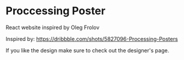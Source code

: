 # Proccessing Poster

React website inspired by Oleg Frolov

Inspired by: https://dribbble.com/shots/5827096-Processing-Posters

If you like the design make sure to check out the designer's page.
